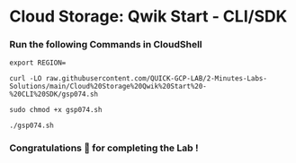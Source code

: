 # Cloud Storage: Qwik Start - CLI/SDK

### Run the following Commands in CloudShell

```
export REGION=
```

```
curl -LO raw.githubusercontent.com/QUICK-GCP-LAB/2-Minutes-Labs-Solutions/main/Cloud%20Storage%20Qwik%20Start%20-%20CLI%20SDK/gsp074.sh

sudo chmod +x gsp074.sh

./gsp074.sh
```

### Congratulations 🎉 for completing the Lab !
